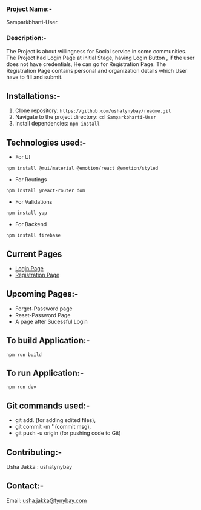 ### Project Name:-
Samparkbharti-User. 

### Description:-
The Project is about willingness for Social service in some communities.
The Project had Login Page at initial Stage, having Login Button , if the user does not have credentials, He can go for Registration Page. The Registration Page contains personal and organization details which User have to fill and submit.

<!-- ### Technologies used {### Technologies used}
### Installations {### Installations} -->



<!-- ## Table of Contents

- [Installations](#installations)
- [Technologies Used](#technologies-used)
- [Current Pages](#current-pages)
- [Build and Run](#to-build-Application)
- [Git Commands Used](#git-commands-used) -->


## Installations:-
1. Clone repository: ``````https://github.com/ushatynybay/readme.git``````
2. Navigate to the project directory: `````` cd Samparkbharti-User ``````
3. Install dependencies: `````` npm install ``````


## Technologies used:-
+ For UI
``````
npm install @mui/material @emotion/react @emotion/styled 
``````
+ For Routings
``````
npm install @react-router dom 
``````
+ For Validations
``````
npm install yup 
``````
+ For Backend
``````
npm install firebase
``````

## Current Pages
+ [Login Page](https://partner.sampark365.com/)
+ [Registration Page](https://partner.sampark365.com/PartnerRegister)

## Upcoming Pages:-
+ Forget-Password page
+ Reset-Password Page
+ A page after Sucessful Login

## To build Application:-
``````
npm run build
``````

## To run Application:-
``````
npm run dev
``````

## Git commands used:-
+ git add. (for adding edited files),
+ git commit -m ''(commit msg),
+ git push -u origin <branch-name> (for pushing code to Git)

## Contributing:-
Usha Jakka : ushatynybay

## Contact:-
Email: usha.jakka@tynybay.com